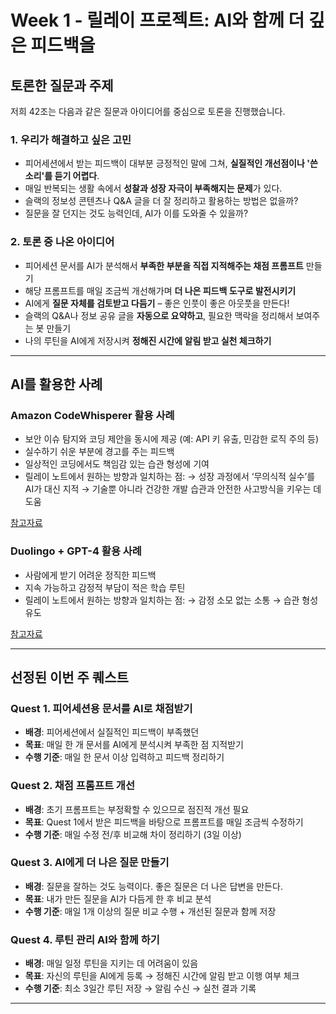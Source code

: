 # Week 1 - 릴레이 프로젝트: AI와 함께 더 깊은 피드백을

## 토론한 질문과 주제

저희 42조는 다음과 같은 질문과 아이디어를 중심으로 토론을 진행했습니다.

### 1. 우리가 해결하고 싶은 고민

- 피어세션에서 받는 피드백이 대부분 긍정적인 말에 그쳐, **실질적인 개선점이나 '쓴소리'를 듣기 어렵다**.
- 매일 반복되는 생활 속에서 **성찰과 성장 자극이 부족해지는 문제**가 있다.
- 슬랙의 정보성 콘텐츠나 Q&A 글을 더 잘 정리하고 활용하는 방법은 없을까?
- 질문을 잘 던지는 것도 능력인데, AI가 이를 도와줄 수 있을까?

### 2. 토론 중 나온 아이디어

- 피어세션 문서를 AI가 분석해서 **부족한 부분을 직접 지적해주는 채점 프롬프트** 만들기
- 해당 프롬프트를 매일 조금씩 개선해가며 **더 나은 피드백 도구로 발전시키기**
- AI에게 **질문 자체를 검토받고 다듬기** – 좋은 인풋이 좋은 아웃풋을 만든다!
- 슬랙의 Q&A나 정보 공유 글을 **자동으로 요약하고**, 필요한 맥락을 정리해서 보여주는 봇 만들기
- 나의 루틴을 AI에게 저장시켜 **정해진 시간에 알림 받고 실천 체크하기**

---

## AI를 활용한 사례

### Amazon CodeWhisperer 활용 사례

- 보안 이슈 탐지와 코딩 제안을 동시에 제공 (예: API 키 유출, 민감한 로직 주의 등)
- 실수하기 쉬운 부분에 경고를 주는 피드백
- 일상적인 코딩에서도 책임감 있는 습관 형성에 기여
- 릴레이 노트에서 원하는 방향과 일치하는 점:
  → 성장 과정에서 ‘무의식적 실수’를 AI가 대신 지적
  → 기술뿐 아니라 건강한 개발 습관과 안전한 사고방식을 키우는 데 도움

[참고자료](https://docs.aws.amazon.com/codewhisperer/latest/userguide/whisper-legacy.html)

### Duolingo + GPT-4 활용 사례

- 사람에게 받기 어려운 정직한 피드백
- 지속 가능하고 감정적 부담이 적은 학습 루틴
- 릴레이 노트에서 원하는 방향과 일치하는 점:
  → 감정 소모 없는 소통
  → 습관 형성 유도

[참고자료](https://blog.duolingo.com/duolingo-max/)

---

## 선정된 이번 주 퀘스트

### Quest 1. 피어세션용 문서를 AI로 채점받기

- **배경**: 피어세션에서 실질적인 피드백이 부족했던
- **목표**: 매일 한 개 문서를 AI에게 분석시켜 부족한 점 지적받기
- **수행 기준**: 매일 한 문서 이상 입력하고 피드백 정리하기

### Quest 2. 채점 프롬프트 개선

- **배경**: 초기 프롬프트는 부정확할 수 있으므로 점진적 개선 필요
- **목표**: Quest 1에서 받은 피드백을 바탕으로 프롬프트를 매일 조금씩 수정하기
- **수행 기준**: 매일 수정 전/후 비교해 차이 정리하기 (3일 이상)

### Quest 3. AI에게 더 나은 질문 만들기

- **배경**: 질문을 잘하는 것도 능력이다. 좋은 질문은 더 나은 답변을 만든다.
- **목표**: 내가 만든 질문을 AI가 다듬게 한 후 비교 분석
- **수행 기준**: 매일 1개 이상의 질문 비교 수행 + 개선된 질문과 함께 저장

### Quest 4. 루틴 관리 AI와 함께 하기

- **배경**: 매일 일정 루틴을 지키는 데 어려움이 있음
- **목표**: 자신의 루틴을 AI에게 등록 → 정해진 시간에 알림 받고 이행 여부 체크
- **수행 기준**: 최소 3일간 루틴 저장 → 알림 수신 → 실천 결과 기록

---
